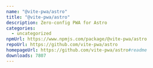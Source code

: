 ```yaml
---
name: "@vite-pwa/astro"
title: "@vite-pwa/astro"
description: Zero-config PWA for Astro
categories:
  - uncategorized
npmUrl: https://www.npmjs.com/package/@vite-pwa/astro
repoUrl: https://github.com/vite-pwa/astro
homepageUrl: https://github.com/vite-pwa/astro#readme
downloads: 7807
---
```


